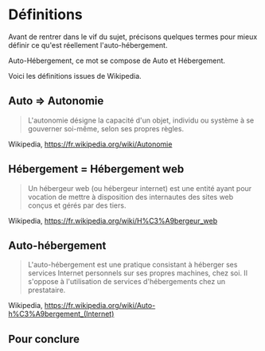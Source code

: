 # Définitions

Avant de rentrer dans le vif du sujet, 
précisons quelques termes pour mieux définir ce qu'est réellement l'auto-hébergement.

Auto-Hébergement, ce mot se compose de Auto et Hébergement.

Voici les définitions issues de Wikipedia.

## Auto => Autonomie

> L'autonomie désigne la capacité d'un objet, individu ou système à se gouverner soi-même, selon ses propres règles.

Wikipedia, <https://fr.wikipedia.org/wiki/Autonomie>

## Hébergement = Hébergement web

> Un hébergeur web (ou hébergeur internet) est une entité ayant pour vocation de mettre à disposition des internautes des sites web conçus et gérés par des tiers.

Wikipedia, <https://fr.wikipedia.org/wiki/H%C3%A9bergeur_web>

## Auto-hébergement

> L'auto-hébergement est une pratique consistant à héberger ses services Internet personnels sur ses propres machines, chez soi. Il s'oppose à l'utilisation de services d'hébergements chez un prestataire.

Wikipedia, <https://fr.wikipedia.org/wiki/Auto-h%C3%A9bergement_(Internet)>

## Pour conclure

